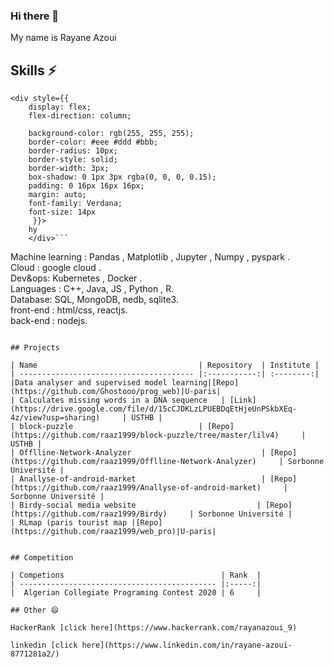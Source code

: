 ### Hi there 👋

<!--
**raaz1999/raaz1999** is a ✨ _special_ ✨ repository because its `README.md` (this file) appears on your GitHub profile.

Here are some ideas to get you started:

- 🔭 I’m currently working on ...
- 🌱 I’m currently learning ...
- 👯 I’m looking to collaborate on ...
- 🤔 I’m looking for help with ...
- 💬 Ask me about ...
- 📫 How to reach me: ...
- 😄 Pronouns: ...
- ⚡ Fun fact: ...
-->

My name is Rayane Azoui 

## Skills ⚡

```
<div style={{
    display: flex;
    flex-direction: column;
    
    background-color: rgb(255, 255, 255);
    border-color: #eee #ddd #bbb;
    border-radius: 10px;
    border-style: solid;
    border-width: 3px;
    box-shadow: 0 1px 3px rgba(0, 0, 0, 0.15);
    padding: 0 16px 16px 16px;
    margin: auto;
    font-family: Verdana;
    font-size: 14px
     }}>
	hy
	</div>```

```
Machine learning :  Pandas , Matplotlib , Jupyter , Numpy , pyspark .\
Cloud : google cloud .\
Dev&ops: Kubernetes , Docker .\
Languages : C++, Java, JS , Python , R.\
Database: SQL, MongoDB, nedb, sqlite3.\
front-end : html/css, reactjs.\
back-end : nodejs.
```

## Projects
	 	
| Name                                    | Repository  | Institute |
| --------------------------------------- |:-----------:| :--------:|
|Data analyser and supervised model learning|[Repo](https://github.com/Ghostooo/prog_web)|U-paris|
| Calculates missing words in a DNA sequence   | [Link](https://drive.google.com/file/d/15cCJDKLzLPUEBDqEtHjeUnPSkbXEq-4z/view?usp=sharing)     | USTHB |
| block-puzzle                            | [Repo](https://github.com/raaz1999/block-puzzle/tree/master/lilv4)     | USTHB |
| Offlline-Network-Analyzer                             | [Repo](https://github.com/raaz1999/Offlline-Network-Analyzer)     | Sorbonne Université |
| Anallyse-of-android-market                            | [Repo](https://github.com/raaz1999/Anallyse-of-android-market)     | Sorbonne Université |
| Birdy-social media website                           | [Repo](https://github.com/raaz1999/Birdy)     | Sorbonne Université |
| RLmap (paris tourist map |[Repo](https://github.com/raaz1999/web_pro)|U-paris|


## Competition 

| Competions                                   | Rank  |
| -------------------------------------------- |:-----:| 
|  Algerian Collegiate Programing Contest 2020 | 6     |

## Other 😄

HackerRank [click here](https://www.hackerrank.com/rayanazoui_9)

linkedin [click here](https://www.linkedin.com/in/rayane-azoui-8771281a2/)
